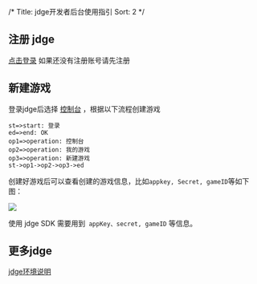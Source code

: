 /*
Title: jdge开发者后台使用指引
Sort: 2
*/

## 注册 jdge

[点击登录](http://home-ge.matrix.jdcloud.com/login) 如果还没有注册账号请先注册

## 新建游戏

登录jdge后选择 [控制台](http://home-ge.matrix.jdcloud.com/manage/gameContentList) ，根据以下流程创建游戏

```flow
st=>start: 登录
ed=>end: OK
op1=>operation: 控制台
op2=>operation: 我的游戏
op3=>operation: 新建游戏
st->op1->op2->op3->ed

```

创建好游戏后可以查看创建的游戏信息，比如` appkey, Secret, gameID `等如下图：

![](http://imgs.matchvs.com/static/Doc-img/new-start/MatchvsManageimg/Matchvs_use1.png)

使用 jdge SDK 需要用到` appKey、secret, gameID` 等信息。

## 更多jdge

[jdge环境说明](../Advanced/EnvGuide)


